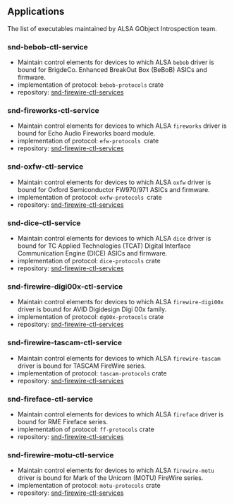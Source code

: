 ## Applications

The list of executables maintained by ALSA GObject Introspection team.

### snd-bebob-ctl-service

* Maintain control elements for devices to which ALSA `bebob` driver is bound for BrigdeCo. Enhanced
  BreakOut Box (BeBoB) ASICs and firmware.
* implementation of protocol: `bebob-protocols` crate
* repository: [snd-firewire-ctl-services](https://github.com/alsa-project/snd-firewire-ctl-services/)

### snd-fireworks-ctl-service

* Maintain control elements for devices to which ALSA `fireworks` driver is bound for Echo Audio
  Fireworks board module.
* implementation of protocol: `efw-protocols `crate
* repository: [snd-firewire-ctl-services](https://github.com/alsa-project/snd-firewire-ctl-services/)

### snd-oxfw-ctl-service

* Maintain control elements for devices to which ALSA `oxfw` driver is bound for Oxford Semiconductor
  FW970/971 ASICs and firmware.
* implementation of protocol: `oxfw-protocols `crate
* repository: [snd-firewire-ctl-services](https://github.com/alsa-project/snd-firewire-ctl-services/)

### snd-dice-ctl-service

* Maintain control elements for devices to which ALSA `dice` driver is bound for TC Applied
  Technologies (TCAT) Digital Interface Communication Engine (DICE) ASICs and firmware.
* implementation of protocol: `dice-protocols` crate
* repository: [snd-firewire-ctl-services](https://github.com/alsa-project/snd-firewire-ctl-services/)

### snd-firewire-digi00x-ctl-service

* Maintain control elements for devices to which ALSA `firewire-digi00x` driver is bound for AVID
  Digidesign Digi 00x family.
* implementation of protocol: `dg00x-protocols` crate
* repository: [snd-firewire-ctl-services](https://github.com/alsa-project/snd-firewire-ctl-services/)

### snd-firewire-tascam-ctl-service

* Maintain control elements for devices to which ALSA `firewire-tascam` driver is bound for TASCAM
  FireWire series.
* implementation of protocol: `tascam-protocols` crate
* repository: [snd-firewire-ctl-services](https://github.com/alsa-project/snd-firewire-ctl-services/)

### snd-fireface-ctl-service

* Maintain control elements for devices to which ALSA `fireface` driver is bound for RME Fireface
  series.
* implementation of protocol: `ff-protocols` crate
* repository: [snd-firewire-ctl-services](https://github.com/alsa-project/snd-firewire-ctl-services/)

### snd-firewire-motu-ctl-service

* Maintain control elements for devices to which ALSA `firewire-motu` driver is bound for Mark of
  the Unicorn (MOTU) FireWire series.
* implementation of protocol: `motu-protocols` crate
* repository: [snd-firewire-ctl-services](https://github.com/alsa-project/snd-firewire-ctl-services/)
